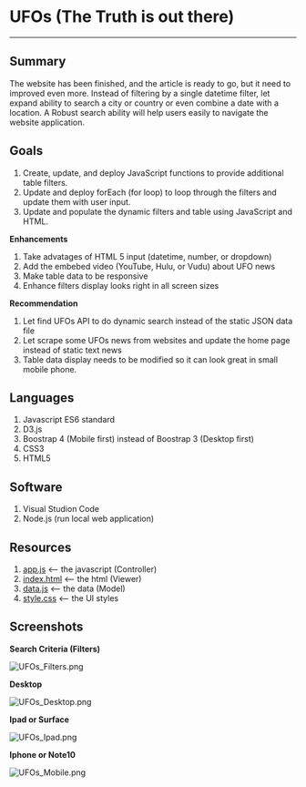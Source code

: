 # UFOs (The Truth is out there)
---

**Summary**
---

The website has been finished, and the article is ready to go, but it need to improved even more. Instead of filtering by a single datetime filter, let expand ability to search a city or country or even combine a date with a location. A Robust search ability will help users easily to navigate the website application.

**Goals**
---

1. Create, update, and deploy JavaScript functions to provide additional table filters.
2. Update and deploy forEach (for loop) to loop through the filters and update them with user input.
3. Update and populate the dynamic filters and table using JavaScript and HTML.

**Enhancements**

1. Take advatages of HTML 5 input (datetime, number, or dropdown)
2. Add the embebed video (YouTube, Hulu, or Vudu) about UFO news
3. Make table data to be responsive
4. Enhance filters display looks right in all screen sizes

**Recommendation**

1. Let find UFOs API to do dynamic search instead of the static JSON data file
2. Let scrape some UFOs news from websites and update the home page instead of static text news
3. Table data display needs to be modified so it can look great in small mobile phone.

**Languages**
---

1. Javascript ES6 standard
2. D3.js
3. Boostrap 4 (Mobile first) instead of Boostrap 3 (Desktop first)
4. CSS3 
5. HTML5

**Software**
---

1. Visual Studion Code
2. Node.js (run local web application)

**Resources**
--
1. [app.js](app.js) <-- the javascript (Controller)
2. [index.html](index.html) <-- the html (Viewer)
3. [data.js](js/data.js) <-- the data (Model)
4. [style.css](css/style.css) <-- the UI styles

**Screenshots**
---

**Search Criteria (Filters)**

![UFOs_Filters.png](UFOs_Filters.png)

**Desktop**

![UFOs_Desktop.png](UFOs_Desktop.png)

**Ipad or Surface**

![UFOs_Ipad.png](UFOs_Ipad.png)

**Iphone or Note10**

![UFOs_Mobile.png](UFOs_Mobile.png)


